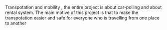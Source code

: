 Transpotation and mobility , the entire project is about car-polling and about rental system.
The main motive of this project is that to make the transpotation easier and safe for everyone who is travelling from one place to another
